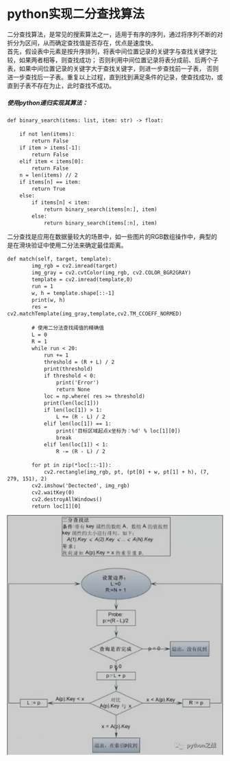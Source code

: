 # python实现二分查找算法
二分查找算法，是常见的搜索算法之一，适用于有序的序列，通过将序列不断的对折分为区间，从而确定查找值是否存在，优点是速度快。<br>
首先，假设表中元素是按升序排列，将表中间位置记录的关键字与查找关键字比较，如果两者相等，则查找成功；
否则利用中间位置记录将表分成前、后两个子表，如果中间位置记录的关键字大于查找关键字，则进一步查找前一子表，
否则进一步查找后一子表。重复以上过程，直到找到满足条件的记录，使查找成功，或直到子表不存在为止，此时查找不成功。<br>
##### 使用python递归实现其算法：
```
def binary_search(items: list, item: str) -> float:

    if not len(items):
        return False
    if item > items[-1]:
        return False
    elif item < items[0]:
        return False
    n = len(items) // 2
    if items[n] == item:
        return True
    else:
        if items[n] < item:
            return binary_search(items[n:], item)
        else:
            return binary_search(items[:n], item)
```
二分查找是应用在数据量较大的场景中，如一些图片的RGB数组操作中，典型的是在滑块验证中使用二分法来确定最佳距离。<br>
```
def match(self, target, template):
        img_rgb = cv2.imread(target)
        img_gray = cv2.cvtColor(img_rgb, cv2.COLOR_BGR2GRAY)
        template = cv2.imread(template,0)
        run = 1
        w, h = template.shape[::-1]
        print(w, h)
        res = cv2.matchTemplate(img_gray,template,cv2.TM_CCOEFF_NORMED) 

        # 使用二分法查找阈值的精确值 
        L = 0
        R = 1
        while run < 20:
            run += 1
            threshold = (R + L) / 2
            print(threshold)
            if threshold < 0:
                print('Error')
                return None
            loc = np.where( res >= threshold)
            print(len(loc[1]))
            if len(loc[1]) > 1:
                L += (R - L) / 2
            elif len(loc[1]) == 1:
                print('目标区域起点x坐标为：%d' % loc[1][0])
                break
            elif len(loc[1]) < 1:
                R -= (R - L) / 2

        for pt in zip(*loc[::-1]):
            cv2.rectangle(img_rgb, pt, (pt[0] + w, pt[1] + h), (7, 279, 151), 2)
        cv2.imshow('Dectected', img_rgb)
        cv2.waitKey(0)
        cv2.destroyAllWindows()
        return loc[1][0]
```
![](png/35.png)